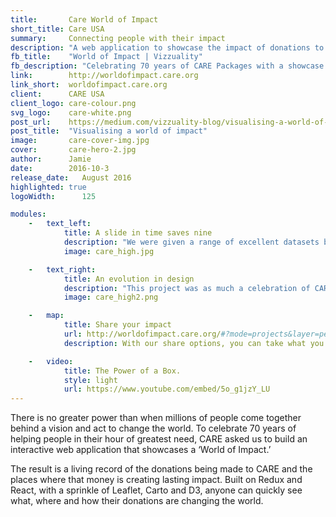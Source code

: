 ```yaml
---
title:       Care World of Impact
short_title: Care USA
summary:     Connecting people with their impact
description: "A web application to showcase the impact of donations to CARE USA to celebrate 70 years of CARE Packages."
fb_title:    "World of Impact | Vizzuality"
fb_description: "Celebrating 70 years of CARE Packages with a showcase of your donation's impact"
link:        http://worldofimpact.care.org
link_short:  worldofimpact.care.org
client:      CARE USA
client_logo: care-colour.png
svg_logo:    care-white.png
post_url:    https://medium.com/vizzuality-blog/visualising-a-world-of-care-8991f11531c8#.iizp0crwk
post_title:  "Visualising a world of impact"
image:       care-cover-img.jpg
cover:       care-hero-2.jpg
author:      Jamie
date:        2016-10-3
release_date:   August 2016          
highlighted: true
logoWidth:      125

modules:
    -   text_left:
            title: A slide in time saves nine
            description: "We were given a range of excellent datasets by CARE, each with a different temporal dimension and format. Donation data, for example, were points with daily timestamps while the impact data was served as times with a monthly stamp. To ensure a consistent and enjoyable experience, we pushed the rendering performance of softwares like Carto and D3. Building on our experience with [http://vizzuality.com/projects/global-forest-watch](Global Forest Watch), we also wanted to build a timeslider to control the animation as well as filtering the data shown."
            image: care_high.jpg

    -   text_right:
            title: An evolution in design
            description: "This project was as much a celebration of CARE’s origins as it was about the impact of today’s work. That’s why we added a subtle nod to the original CARE Package by giving the website a cardboard-like background. We’ve expressed CARE’s personality in the World of Impact map by using their traditional colours and typography but they also gave us the freedom to create a new interpretation of their brand style to reflect the evolution of the organisation. This was important to us because it means people will appreciate that the map is something new from CARE."
            image: care_high2.png

    -   map:
            title: Share your impact
            url: http://worldofimpact.care.org/#?mode=projects&layer=people-reached&startDate&endDate&timelineDate=2015-01-01&embed=true
            description: With our share options, you can take what you find and tell your friends. 

    -   video:
            title: The Power of a Box. 
            style: light
            url: https://www.youtube.com/embed/5o_g1jzY_LU
---
```

There is no greater power than when millions of people come together behind a vision and act to change the world. To celebrate 70 years of helping people in their hour of greatest need, CARE asked us to build an interactive web application that showcases a ‘World of Impact.’

The result is a living record of the donations being made to CARE and the places where that money is creating lasting impact. Built on Redux and React, with a sprinkle of Leaflet, Carto and D3, anyone can quickly see what, where and how their donations are changing the world. 

